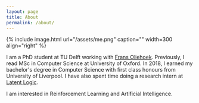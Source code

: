 ```yaml
---
layout: page
title: About
permalink: /about/
---
```


{% include image.html url="/assets/me.png" caption="" width=300 align="right" %}

I am a PhD student at TU Delft working with [Frans Oliehoek](https://www.fransoliehoek.net/wp/). Previously, I read MSc in Computer Science at University of Oxford. In 2018, I earned my bachelor's degree in Computer Science with first class honours from University of Liverpool. I have also spent time doing a research intern at [Latent Logic](https://www.latentlogic.com).

I am interested in Reinforcement Learning and Artificial Intelligence.
